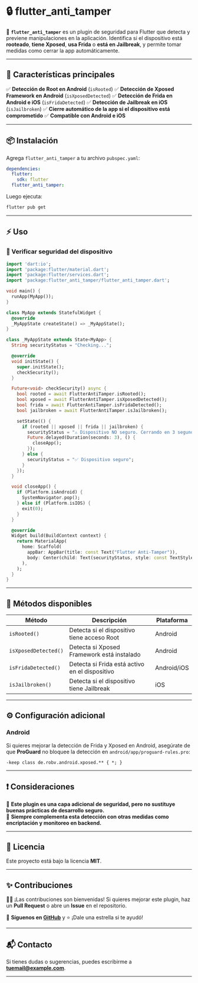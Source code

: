 # 🔒 flutter_anti_tamper

🚀 **`flutter_anti_tamper`** es un plugin de seguridad para Flutter que detecta y previene manipulaciones en la aplicación. Identifica si el dispositivo está **rooteado**, **tiene Xposed**, **usa Frida** o **está en Jailbreak**, y permite tomar medidas como cerrar la app automáticamente.

---

## 📌 Características principales

✅ **Detección de Root en Android** (`isRooted`)
✅ **Detección de Xposed Framework en Android** (`isXposedDetected`)
✅ **Detección de Frida en Android e iOS** (`isFridaDetected`)
✅ **Detección de Jailbreak en iOS** (`isJailbroken`)
✅ **Cierre automático de la app si el dispositivo está comprometido**
✅ **Compatible con Android e iOS**

---

## 📦 Instalación

Agrega `flutter_anti_tamper` a tu archivo `pubspec.yaml`:

```yaml
dependencies:
  flutter:
    sdk: flutter
  flutter_anti_tamper:
```

Luego ejecuta:

```sh
flutter pub get
```

---

## ⚡ Uso

### 📌 Verificar seguridad del dispositivo

```dart
import 'dart:io';
import 'package:flutter/material.dart';
import 'package:flutter/services.dart';
import 'package:flutter_anti_tamper/flutter_anti_tamper.dart';

void main() {
  runApp(MyApp());
}

class MyApp extends StatefulWidget {
  @override
  _MyAppState createState() => _MyAppState();
}

class _MyAppState extends State<MyApp> {
  String securityStatus = "Checking...";

  @override
  void initState() {
    super.initState();
    checkSecurity();
  }

  Future<void> checkSecurity() async {
    bool rooted = await FlutterAntiTamper.isRooted();
    bool xposed = await FlutterAntiTamper.isXposedDetected();
    bool frida = await FlutterAntiTamper.isFridaDetected();
    bool jailbroken = await FlutterAntiTamper.isJailbroken();

    setState(() {
      if (rooted || xposed || frida || jailbroken) {
        securityStatus = "⚠️ Dispositivo NO seguro. Cerrando en 3 segundos...";
        Future.delayed(Duration(seconds: 3), () {
          closeApp();
        });
      } else {
        securityStatus = "✅ Dispositivo seguro";
      }
    });
  }

  void closeApp() {
    if (Platform.isAndroid) {
      SystemNavigator.pop();
    } else if (Platform.isIOS) {
      exit(0);
    }
  }

  @override
  Widget build(BuildContext context) {
    return MaterialApp(
      home: Scaffold(
        appBar: AppBar(title: const Text("Flutter Anti-Tamper")),
        body: Center(child: Text(securityStatus, style: const TextStyle(fontSize: 20))),
      ),
    );
  }
}
```

---

## 🎯 Métodos disponibles

| Método                 | Descripción                                     | Plataforma   |
|------------------------|---------------------------------|-------------|
| `isRooted()`          | Detecta si el dispositivo tiene acceso Root  | Android     |
| `isXposedDetected()`  | Detecta si Xposed Framework está instalado  | Android     |
| `isFridaDetected()`   | Detecta si Frida está activo en el dispositivo  | Android/iOS |
| `isJailbroken()`      | Detecta si el dispositivo tiene Jailbreak  | iOS         |

---

## ⚙️ Configuración adicional

### **Android**
Si quieres mejorar la detección de Frida y Xposed en Android, asegúrate de que **ProGuard** no bloquee la detección en `android/app/proguard-rules.pro`:

```proguard
-keep class de.robv.android.xposed.** { *; }
```

---

## ❗ Consideraciones

🔹 **Este plugin es una capa adicional de seguridad, pero no sustituye buenas prácticas de desarrollo seguro.**  
🔹 **Siempre complementa esta detección con otras medidas como encriptación y monitoreo en backend.**

---

## 📝 Licencia

Este proyecto está bajo la licencia **MIT**.

---

## ✨ Contribuciones

👨‍💻 ¡Las contribuciones son bienvenidas! Si quieres mejorar este plugin, haz un **Pull Request** o abre un **Issue** en el repositorio.

📢 **Síguenos en [GitHub](https://github.com/tu-repo)** y ⭐ ¡Dale una estrella si te ayudó!

---

## 📬 Contacto

Si tienes dudas o sugerencias, puedes escribirme a **[tuemail@example.com](mailto:tuemail@example.com)**.

---

